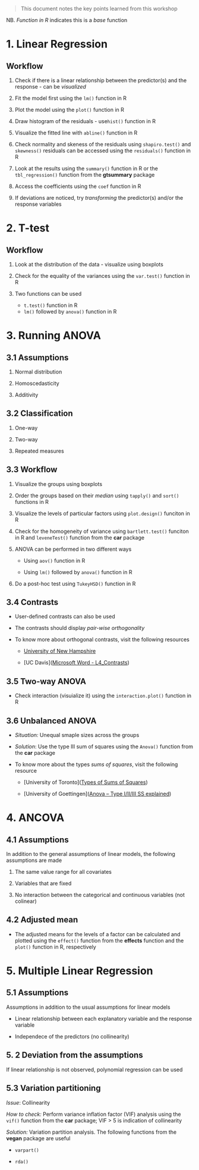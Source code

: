 > This document notes the key points learned from this workshop

NB. _Function in R_ indicates this is a _base_ function

# 1. Linear Regression

## Workflow

1. Check if there is a linear relationship between the predictor(s) and the response - can be _visualized_

2. Fit the model first using the `lm()` function in R

3. Plot the model using the `plot()` function in R

4. Draw histogram of the residuals - use`hist()` function in R

5. Visualize the fitted line with `abline()` function in R

6. Check normality and skeness of the residuals using `shapiro.test()` and `skewness()` residuals can be accessed using the `residuals()` function in R

7. Look at the results using the `summary()` function in R or the `tbl_regression()` function from the **gtsummary** package

8. Access the coefficients using the `coef` function in R

9. If deviations are noticed, try _transforming_ the predictor(s) and/or the response variables
   
   
   
   

# 2. T-test

## Workflow

1. Look at the distribution of the data - visualize using boxplots

2. Check for the equality of the variances using the `var.test()` function in R

3. Two functions can be used
   
   - `t.test()` function in R
   - `lm()` followed by `anova()` function in R
     
     
     
     

# 3. Running ANOVA

## 3.1 Assumptions

1. Normal distribution

2. Homoscedasticity

3. Additivity 
   
   

## 3.2 Classification

1. One-way

2. Two-way

3. Repeated measures
   
   

## 3.3 Workflow

1. Visualize the groups using boxplots

2. Order the groups based on their _median_ using `tapply()` and `sort()` functions in R

3. Visualize the levels of particular factors using `plot.design()` funciton in R

4. Check for the homogeneity of variance using `bartlett.test()` funciton in R and `leveneTest()` function from the **car** package

5. ANOVA can be performed in two different ways
   
   - Using `aov()` function in R
   
   - Using `lm()` followed by `anova()` function in R

6. Do a post-hoc test using `TukeyHSD()` function in R
   
   

## 3.4 Contrasts

- User-defined contrasts can also be used

- The contrasts should display _pair-wise orthogonality_  

- To know more about orthogonal contrasts, visit the following resources
  
  - [University of New Hampshire]([Topic4_Reading](https://www.unh.edu/halelab/ANFS933/Readings/Topic4_Reading.pdf))
  
  - [UC Davis]([Microsoft Word - L4_Contrasts](https://psfaculty.plantsciences.ucdavis.edu/agr205/Lectures/2011_Lectures/L4_Contrasts.pdf))
    
    

## 3.5 Two-way ANOVA

- Check interaction (visuialize it) using the `interaction.plot()` function in R
  
  

## 3.6 Unbalanced ANOVA

- _Situation:_ Unequal smaple sizes across the groups

- _Solution_: Use the type III sum of squares using the `Anova()` function from the **car** package

- To know more about the types _sums of squares_, visit the following resource
  
  - [University of Toronto]([Types of Sums of Squares](https://utstat.utoronto.ca/reid/sta442f/2009/typeSS.pdf))
  
  - [University of Goettingen]([Anova – Type I/II/III SS explained](https://md.psych.bio.uni-goettingen.de/mv/unit/lm_cat/lm_cat_unbal_ss_explained.html))
    
    
    
    

# 4. ANCOVA

## 4.1 Assumptions

In addition to the general assumptions of linear models, the following assumptions are made

1. The same value range for all covariates

2. Variables that are fixed

3. No interaction between the categorical and continuous variables (not colinear)
   
   

## 4.2 Adjusted mean

- The adjusted means for the levels of a factor can be calculated and plotted using the `effect()` function from the **effects** function and the `plot()` function in R, respectively 
  
  
  
  

# 5. Multiple Linear Regression

## 5.1 Assumptions

Assumptions in addition to the usual assumptions for linear models

- Linear relationship between each explanatory variable and the response variable

- Independece of the predictors (no collinearity)
  
  

## 5. 2 Deviation from the assumptions

If linear relationship is not observed, polynomial regression can be used



## 5.3 Variation partitioning

_Issue_: Collinearity

_How to check:_ Perform variance inflation factor (VIF) analysis using the `vif()` function from the **car** package; VIF > 5 is indication of collinearity

_Solution:_ Variation partition analysis. The following functions from the **vegan** package are useful

- `varpart()`

- `rda()` 

 

